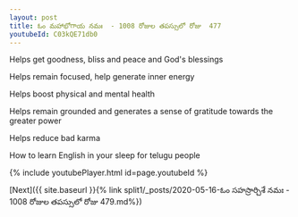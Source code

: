 ```yaml
---
layout: post
title: ఓం మహాభోగాయ నమః  - 1008 రోజుల తపస్సులో రోజు  477
youtubeId: C03kQE71db0
---
```

 
 
Helps get goodness, bliss and peace and God's blessings
 
Helps remain focused, help generate inner energy 
 
Helps boost physical and mental health 
 
Helps remain grounded and generates a sense of gratitude towards the greater power 
 
Helps reduce bad karma
 
How to learn English in your sleep for telugu people
 
 
 
 


{% include youtubePlayer.html id=page.youtubeId %}
 
[Next]({{ site.baseurl }}{% link split1/_posts/2020-05-16-ఓం సహస్రార్చిశే నమః  - 1008 రోజుల తపస్సులో రోజు  479.md%})
 

